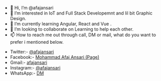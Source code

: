 - 👋 Hi, I’m @afajansari
- 👀 I’m interested in IoT and Full Stack Developemnt and lil bit Graphic Design.
- 🌱 I’m currently learning Angular, React and Vue .
- 💞️ I’m looking to collaborate on Learning to help each other.
- 📫 How to reach me out through call, DM or mail, what do you want to prefer i mentioned below.
* Twitter:- [@afajansari](https://twitter.com/afajansari)
* Facebook:- [Mohammad Afaj Ansari (Page)](https://www.facebook.com/futururbandev)
* Gmail:- [afajansari](mailto:afajansari@gmail.com)
* Instagram:- [@afajansari](https://instagram.com/afajansari)
* WhatsApp:- [DM](https://wa.me/8109106039?text=I'm%20from%20Your%20Git%20Profile%20Link.%20How%20are%20you.)

<!---
afajansari/afajansari is a ✨ special ✨ repository because its `README.md` (this file) appears on your GitHub profile.
You can click the Preview link to take a look at your changes.
--->
